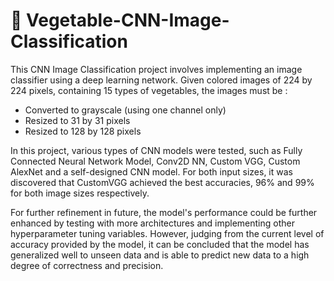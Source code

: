 # 🥬 Vegetable-CNN-Image-Classification

This CNN Image Classification project involves implementing an image classifier using a deep learning network. Given colored images of 224 by 224 pixels, containing 15 types of vegetables, the images must be :

- Converted to grayscale (using one channel only)
- Resized to 31 by 31 pixels
- Resized to 128 by 128 pixels

In this project, various types of CNN models were tested, such as Fully Connected Neural Network Model, Conv2D NN, Custom VGG, Custom AlexNet and a self-designed CNN model. For both input sizes, it was discovered that CustomVGG achieved the best accuracies, 96% and 99% for both image sizes respectively.

For further refinement in future, the model's performance could be further enhanced by testing with more architectures and implementing other hyperparameter tuning variables. However, judging from the current level of accuracy provided by the model, it can be concluded that the model has generalized well to unseen data and is able to predict new data to a high degree of correctness and precision.
